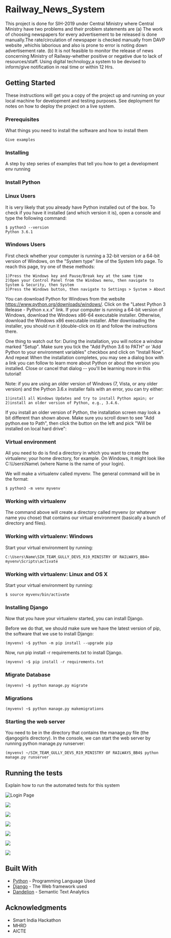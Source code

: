 # Railway_News_System

This project is done for SIH-2019 under Central Ministry where Central Ministry have two problems and their problem statements are
    (a) The work of choosing newspapers for every advertisement to be released is done manually.The rate/circulation of newspaper is checked manually from DAVP website ,whichis laborious and also is prone to error is noting down advertisement rate.
    (b) It is not feasible to monitor the release of news concerning Ministry of Railway-whether positive or negative due to lack of resources/staff. Using digital technology,a system to be devised to inform/give notification in real time or within 12 Hrs.
    
## Getting Started

These instructions will get you a copy of the project up and running on your local machine for development and testing purposes. See deployment for notes on how to deploy the project on a live system.

### Prerequisites

What things you need to install the software and how to install them

```
Give examples
```

### Installing

A step by step series of examples that tell you how to get a development env running
### Install Python

### Linux Users
It is very likely that you already have Python installed out of the box. To check if you have it installed (and which version it is), open a console and type the following command:

```
$ python3 --version
Python 3.6.1
```
### Windows Users
First check whether your computer is running a 32-bit version or a 64-bit version of Windows, on the "System type" line of the System Info page. To reach this page, try one of these methods:

    1)Press the Windows key and Pause/Break key at the same time
    2)Open your Control Panel from the Windows menu, then navigate to System & Security, then System
    3)Press the Windows button, then navigate to Settings > System > About

You can download Python for Windows from the website https://www.python.org/downloads/windows/. Click on the "Latest Python 3 Release - Python x.x.x" link. If your computer is running a 64-bit version of Windows, download the Windows x86-64 executable installer. Otherwise, download the Windows x86 executable installer. After downloading the installer, you should run it (double-click on it) and follow the instructions there.

One thing to watch out for: During the installation, you will notice a window marked "Setup". Make sure you tick the "Add Python 3.6 to PATH" or 'Add Python to your environment variables" checkbox and click on "Install Now".
And repeat
When the installation completes, you may see a dialog box with a link you can follow to learn more about Python or about the version you installed. Close or cancel that dialog -- you'll be learning more in this tutorial!

Note: if you are using an older version of Windows (7, Vista, or any older version) and the Python 3.6.x installer fails with an error, you can try either:

    1)install all Windows Updates and try to install Python again; or
    2)install an older version of Python, e.g., 3.4.6.

If you install an older version of Python, the installation screen may look a bit different than shown above. Make sure you scroll down to see "Add python.exe to Path", then click the button on the left and pick "Will be installed on local hard drive":

### Virtual environment
All you need to do is find a directory in which you want to create the virtualenv; your home directory, for example. On Windows, it might look like C:\Users\Name\ (where Name is the name of your login).

We will make a virtualenv called myvenv. The general command will be in the format:
```
$ python3 -m venv myvenv

```
### Working with virtualenv
The command above will create a directory called myvenv (or whatever name you chose) that contains our virtual environment (basically a bunch of directory and files).

### Working with virtualenv: Windows
Start your virtual environment by running:
```
C:\Users\Name\SIH_TEAM_GULLY_DEVS_R19_MINISTRY OF RAILWAYS_BB4> myvenv\Scripts\activate
```
### Working with virtualenv: Linux and OS X
Start your virtual environment by running:
```
$ source myvenv/bin/activate
```
### Installing Django
Now that you have your virtualenv started, you can install Django.

Before we do that, we should make sure we have the latest version of pip, the software that we use to install Django:
```
(myvenv) ~$ python -m pip install --upgrade pip
```
Now, run pip install -r requirements.txt to install Django.
```
(myvenv) ~$ pip install -r requirements.txt
```
### Migrate Database
```
(myvenv) ~$ python manage.py migrate
```
### Migrations
```
(myvenv) ~$ python manage.py makemigrations
```
### Starting the web server
You need to be in the directory that contains the manage.py file (the djangogirls directory). In the console, we can start the web server by running python manage.py runserver:
```
(myvenv) ~/SIH_TEAM_GULLY_DEVS_R19_MINISTRY OF RAILWAYS_BB4$ python manage.py runserver
```
## Running the tests

Explain how to run the automated tests for this system

![Login Page](https://user-images.githubusercontent.com/29943381/55633462-0cc16a00-57da-11e9-92da-7e17f5f5c692.png)

![](https://user-images.githubusercontent.com/29943381/55633838-d506f200-57da-11e9-918c-111d968fc8d0.png)

![](https://user-images.githubusercontent.com/29943381/55634315-dedd2500-57db-11e9-9b3f-fb0b69f08aa4.png)

![](https://user-images.githubusercontent.com/29943381/55634446-2bc0fb80-57dc-11e9-8448-8070537c41bd.png)

![](https://user-images.githubusercontent.com/29943381/55634597-7478b480-57dc-11e9-994c-e3459bb35b75.png)

![](https://user-images.githubusercontent.com/29943381/55634841-ed780c00-57dc-11e9-901c-07545ff2518b.png)

![](https://user-images.githubusercontent.com/29943381/55635028-5d869200-57dd-11e9-9d27-b4da888fbd4c.png)


## Built With

* [Python](https://www.python.org/) - Programming Language Used
* [Django](https://www.djangoproject.com/) - The Web framework used
* [Dandelion](https://dandelion.eu/) -  Semantic Text Analytics 

## Acknowledgments

* Smart India Hackathon 
* MHRD
* AICTE
